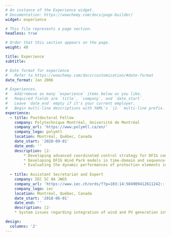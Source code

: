 ```yaml
---
# An instance of the Experience widget.
# Documentation: https://wowchemy.com/docs/page-builder/
widget: experience

# This file represents a page section.
headless: true

# Order that this section appears on the page.
weight: 40

title: Experience
subtitle:

# Date format for experience
#   Refer to https://wowchemy.com/docs/customization/#date-format
date_format: Jan 2006

# Experiences.
#   Add/remove as many `experience` items below as you like.
#   Required fields are `title`, `company`, and `date_start`.
#   Leave `date_end` empty if it's your current employer.
#   Begin multi-line descriptions with YAML's `|2-` multi-line prefix.
experience:
  - title: Postdoctoral Fellow
    company: Polytechnique Montréal, Université de Montréal
    company_url: 'https://www.polymtl.ca/en/'
    company_logo: polymtl
    location: Montréal, Québec, Canada
    date_start: '2020-09-01'
    date_end: ''
    description: |2-
        * Developing advanced coordinated control strategy for DFIG converters for emerging grid codes.
        * Developing DFIG Wind Park models in time-domain and sequence-domain for power system fault analysis.
        * Evaluating the dynamic performances of protection elements in IBR integration scenarios. 
        
  - title: Assistant Secretariat and Expert
    company: IEC SC 8A JWG5
    company_url: 'https://www.iec.ch/ords/f?p=103:14:504909412611242::::FSP_ORG_ID,FSP_LANG_ID:22094,25'
    company_logo: iec
    location: Montréal, Québec, Canada
    date_start: '2018-06-01'
    date_end: ''
    description: |2-
    * System issues regarding integration of wind and PV generation into bulk electrical grid.

design:
  columns: '2'
---
```

